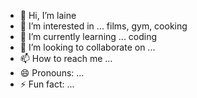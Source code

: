 - 👋 Hi, I’m laine
- 👀 I’m interested in ... films, gym, cooking
- 🌱 I’m currently learning ... coding
- 💞️ I’m looking to collaborate on ...
- 📫 How to reach me ...
- 😄 Pronouns: ...
- ⚡ Fun fact: ...

<!---
lalaineba/lalaineba is a ✨ special ✨ repository because its `README.md` (this file) appears on your GitHub profile.
You can click the Preview link to take a look at your changes.
--->
